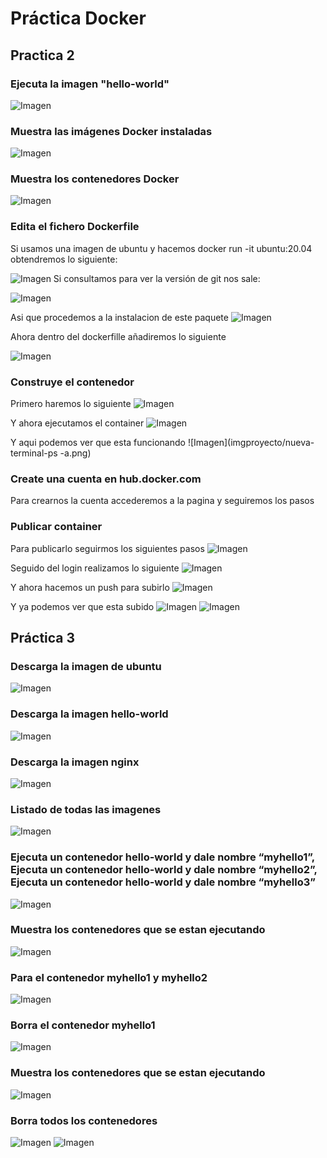 # Práctica Docker

## Practica 2
### Ejecuta la imagen "hello-world"
![Imagen](imgproyecto/hello-world.png)
### Muestra las imágenes Docker instaladas
![Imagen](imgproyecto/docker-images.png)
### Muestra los contenedores Docker
![Imagen](imgproyecto/docker-ps.png)
### Edita el fichero Dockerfile
Si usamos una imagen de ubuntu y hacemos docker run -it ubuntu:20.04 obtendremos lo siguiente:

![Imagen](imgproyecto/docker-run-it.png)
Si consultamos para ver la versión de git nos sale:

![Imagen](imgproyecto/git-version.png)

Asi que procedemos a la instalacion de este paquete
![Imagen](imgproyecto/install-git.png)

Ahora dentro del dockerfille añadiremos lo siguiente

![Imagen](imgproyecto/docker-file.png)

### Construye el contenedor
Primero haremos lo siguiente
![Imagen](imgproyecto/docker-build.png)

Y ahora ejecutamos el container
![Imagen](imgproyecto/docker-run-container.png)

Y aqui podemos ver que esta funcionando
![Imagen](imgproyecto/nueva-terminal-ps -a.png)

### Create una cuenta en hub.docker.com
Para crearnos la cuenta accederemos a la pagina y seguiremos los pasos

### Publicar container
Para publicarlo seguirmos los siguientes pasos
![Imagen](imgproyecto/login-docker.png)

Seguido del login realizamos lo siguiente
![Imagen](imgproyecto/docker-tag-login.png)

Y ahora hacemos un push para subirlo
![Imagen](imgproyecto/docker-push.png)

Y ya podemos ver que esta subido
![Imagen](imgproyecto/hub-docker.png)
![Imagen](imgproyecto/subido.png)

## Práctica 3
### Descarga la imagen de ubuntu
![Imagen](imgproyecto/image-ubutnu-world.png)

### Descarga la imagen hello-world
![Imagen](imgproyecto/image-ubutnu-world.png)

### Descarga la imagen nginx
![Imagen](imgproyecto/docker-nginx.png)

### Listado de todas las imagenes
![Imagen](imgproyecto/docker-images.png)

### Ejecuta un contenedor hello-world y dale nombre “myhello1”, Ejecuta un contenedor hello-world y dale nombre “myhello2”, Ejecuta un contenedor hello-world y dale nombre “myhello3”

![Imagen](imgproyecto/myhello1-2-3.png)
### Muestra los contenedores que se estan ejecutando
![Imagen](imgproyecto/docker-ps-a.png)

### Para el contenedor myhello1 y myhello2
![Imagen](imgproyecto/docker-stop.png)

### Borra el contenedor myhello1
![Imagen](imgproyecto/docker-rm.png)

### Muestra los contenedores que se estan ejecutando
![Imagen](imgproyecto/docker-ps-a2.png)

### Borra todos los contenedores
![Imagen](imgproyecto/docker-eliminar-todo.png)
![Imagen](imgproyecto/docker-ps-a3.png)























































